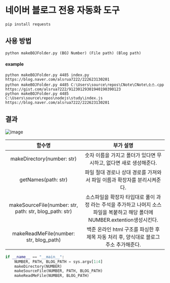 # 네이버 블로그 전용 자동화 도구
`pip install requests`    

## 사용 방법
`python makeBOJFolder.py (BOJ Number) (File path) (Blog path)`
#### example
`python makeBOJFolder.py 4485 index.py https://blog.naver.com/alsrua7222/222623130201`    
`python makeBOJFolder.py 4485 C:\Users\source\repos\CNote\CNote\소스.cpp https://gist.com/alsrua7222/91230129301940190390123`   
`python makeBOJFolder.py 4485 C:\Users\source\repos\nodejs\study\index.js https://blog.naver.com/alsrua7222/222623130201`   

## 결과
![image](https://user-images.githubusercontent.com/59680587/149655764-9959521c-af22-4a32-9848-65e73cf1782b.png)

| 함수명 | 부가 설명 |
| :---: | :---: |
| makeDirectory(number: str) | 숫자 이름을 가지고 폴더가 있다면 무시하고, 없다면 새로 생성해준다. |
| getNames(path: str) | 파일 절대 경로나 상대 경로를 가져와서 파일 이름과 확장자를 분리시켜준다. |
| makeSourceFile(number: str, path: str, blog_path: str) | 소스파일을 확장자 타입대로 풀이 과정 라는 주석을 추가하고 나머지 소스 파일을 복붙하고 해당 폴더에 NUMBER.extention생성시킨다. |
| makeReadMeFile(number: str, blog_path) | 백준 온라인 html 구조를 파싱한 후 제목 자동 처리 후, 양식대로 블로그 주소 추가해준다. |

```python
if __name__ == "__main__":
    NUMBER, PATH, BLOG_PATH = sys.argv[1:4]
    makeDirectory(NUMBER)
    makeSourceFile(NUMBER, PATH, BLOG_PATH)
    makeReadMeFile(NUMBER, BLOG_PATH)
```

